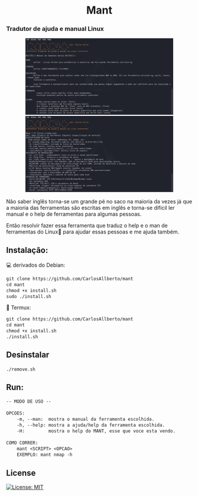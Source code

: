 <h1 align=center>Mant</h1>
<h3>Tradutor de ajuda e manual Linux</h3>

<div align=center>
    <img src="./img.png" width="400px" />
    <img src="./img2.png" width="400px">
</div>

Não saber inglês torna-se um grande pé no saco na maioria da vezes já que a maioria das ferramentas são escritas em inglês e torna-se difícil ler manual e o help de ferramentas para algumas pessoas.

Então resolvir fazer essa ferramenta que traduz o help e o man de ferramentas do Linux🐧 para ajudar essas pessoas e me ajuda também.


## Instalação:
💻 derivados do Debian:

```
git clone https://github.com/CarlosAllberto/mant
cd mant
chmod +x install.sh
sudo ./install.sh
```

📱 Termux:

```
git clone https://github.com/CarlosAllberto/mant
cd mant
chmod +x install.sh
./install.sh
```

## Desinstalar

```
./remove.sh
```

## Run:

```
-- MODO DE USO --

OPCOES:
    -m, --man:  mostra o manual da ferramenta escolhida.
    -h, --help: mostra a ajuda/help da ferramenta escolhida.
    -H:         mostra o help do MANT, esse que voce esta vendo.

COMO CORRER:
    mant <SCRIPT> <OPCAO>
    EXEMPLO: mant nmap -h
```

## License

[![License: MIT](https://img.shields.io/github/license/gcla/termshark.svg?color=yellow)](LICENSE)
